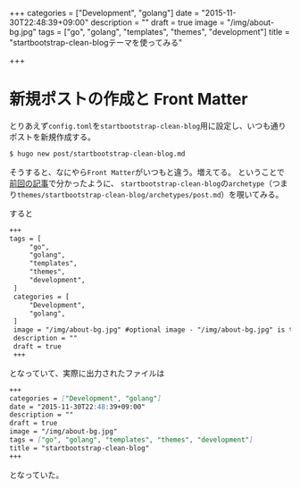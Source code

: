 +++
categories = ["Development", "golang"]
date = "2015-11-30T22:48:39+09:00"
description = ""
draft = true
image = "/img/about-bg.jpg"
tags = ["go", "golang", "templates", "themes", "development"]
title = "startbootstrap-clean-blogテーマを使ってみる"

+++

# 新規ポストの作成と Front Matter

とりあえず`config.toml`を`startbootstrap-clean-blog`用に設定し、いつも通りポストを新規作成する。

``` bash
$ hugo new post/startbootstrap-clean-blog.md
```

そうすると、なにやら`Front Matter`がいつもと違う。増えてる。
ということで[前回の記事](../hugo-basic-structure/ )で分かったように、
`startbootstrap-clean-blog`の`archetype`（つまり`themes/startbootstrap-clean-blog/archetypes/post.md`）を覗いてみる。

すると

``` md
+++
tags = [
     "go",
     "golang",
     "templates",
     "themes",
     "development",
 ]
 categories = [
     "Development",
     "golang",
 ]
 image = "/img/about-bg.jpg" #optional image - "/img/about-bg.jpg" is the default
 description = ""
 draft = true
 +++
```

となっていて、実際に出力されたファイルは


``` md
+++
categories = ["Development", "golang"]
date = "2015-11-30T22:48:39+09:00"
description = ""
draft = true
image = "/img/about-bg.jpg"
tags = ["go", "golang", "templates", "themes", "development"]
title = "startbootstrap-clean-blog"
+++
```

となっていた。
